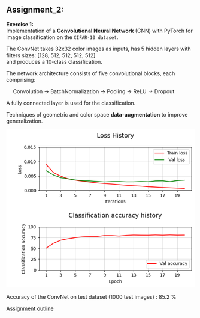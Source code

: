 ## Assignment_2: 

**Exercise 1:**\
Implementation of a **Convolutional Neural Network** (CNN) with PyTorch for image classification on the `CIFAR-10 dataset`.

The ConvNet takes 32x32 color images as inputs, has 5 hidden layers with filters sizes: [128, 512, 512, 512, 512] \
and produces a 10-class classification.

The network architecture consists of five convolutional blocks, each comprising:

&emsp; Convolution → BatchNormalization → Pooling → ReLU → Dropout
  
A fully connected layer is used for the classification.

Techniques of geometric and color space **data-augmentation** to improve generalization.




![alt text](https://github.com/LM1997610/AdavancedML/blob/main/Assignment_2/images/history_plot.png)

Accuracy of the ConvNet on test dataset (1000 test images) : 85.2 %

[Assignment outline](https://nbviewer.org/github/LM1997610/AdavancedML/blob/main/Assignment_2/AML_Assignment_2_ConvNets.pdf)
